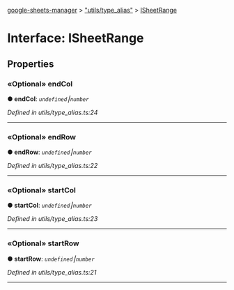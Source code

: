 [google-sheets-manager](../README.md) > ["utils/type_alias"](../modules/_utils_type_alias_.md) > [ISheetRange](../interfaces/_utils_type_alias_.isheetrange.md)



# Interface: ISheetRange


## Properties
<a id="endcol"></a>

### «Optional» endCol

**●  endCol**:  *`undefined`⎮`number`* 

*Defined in utils/type_alias.ts:24*





___

<a id="endrow"></a>

### «Optional» endRow

**●  endRow**:  *`undefined`⎮`number`* 

*Defined in utils/type_alias.ts:22*





___

<a id="startcol"></a>

### «Optional» startCol

**●  startCol**:  *`undefined`⎮`number`* 

*Defined in utils/type_alias.ts:23*





___

<a id="startrow"></a>

### «Optional» startRow

**●  startRow**:  *`undefined`⎮`number`* 

*Defined in utils/type_alias.ts:21*





___



